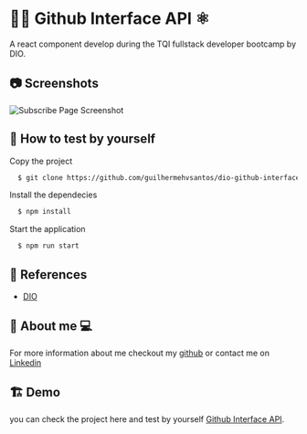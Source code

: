 
# 👨‍💻 Github Interface API ⚛️

A react component develop during the TQI fullstack developer bootcamp by DIO.




## 📷 Screenshots

![Subscribe Page Screenshot](https://i.ibb.co/JcwcRR5/github-screen.jpg)




## 🧪 How to test by yourself

Copy the project 

```bash
  $ git clone https://github.com/guilhermehvsantos/dio-github-interface
```
    
Install the dependecies  

```bash
  $ npm install
```

Start the application 

```bash
  $ npm run start
```

## 🚀 References

 - [DIO](https://www.dio.me/bootcamp/tqi-fullstack-developer)


## 🧑 About me 💻
For more information about me checkout my [github](https://github.com/GuilhermeHVSantos) or contact me on [Linkedin](https://www.linkedin.com/in/guilhermehvs/)


## 🏗️ Demo

you can check the project here and test by yourself [Github Interface API](/https://dio-github-interface.vercel.app//).

